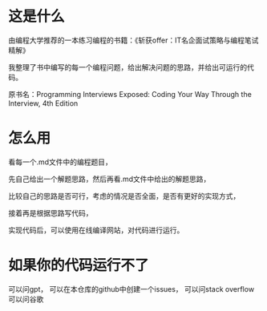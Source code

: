 # 这是什么
由编程大学推荐的一本练习编程的书籍：《斩获offer：IT名企面试策略与编程笔试精解》

我整理了书中编写的每一个编程问题，给出解决问题的思路，并给出可运行的代码。

原书名：Programming Interviews Exposed: Coding Your Way Through the Interview, 4th Edition

# 怎么用
看每一个.md文件中的编程题目，

先自己给出一个解题思路，然后再看.md文件中给出的解题思路，

比较自己的思路是否可行，考虑的情况是否全面，是否有更好的实现方式，

接着再是根据思路写代码，

实现代码后，可以使用在线编译网站，对代码进行运行。

# 如果你的代码运行不了
可以问gpt，
可以在本仓库的github中创建一个issues，
可以问stack overflow
可以问谷歌
